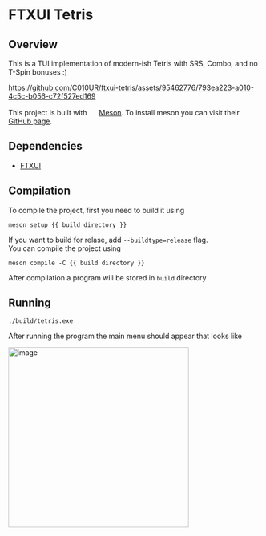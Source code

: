 # FTXUI Tetris

## Overview

This is a TUI implementation of modern-ish Tetris with SRS, Combo, and no T-Spin bonuses :)

https://github.com/C010UR/ftxui-tetris/assets/95462776/793ea223-a010-4c5c-b056-c72f527ed169

This project is built with
<img src="https://mesonbuild.com/assets/images/meson_logo.png" height="16px">
[Meson](https://mesonbuild.com/). To install meson you can visit their [GitHub page](https://github.com/mesonbuild/meson/tree/master/docs).

## Dependencies

- [FTXUI](https://github.com/ArthurSonzogni/FTXUI)

## Compilation

To compile the project, first you need to build it using

```console
meson setup {{ build directory }}
```

If you want to build for relase, add `--buildtype=release` flag.<br>
You can compile the project using

```console
meson compile -C {{ build directory }}
```

After compilation a program will be stored in `build` directory

## Running

```console
./build/tetris.exe
```

After running the program the main menu should appear that looks like

<img width="360" alt="image" src="https://github.com/C010UR/ftxui-tetris/assets/95462776/ce90c9a4-3884-45f9-a3fc-9eb73fae35ec">
